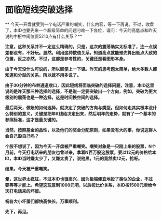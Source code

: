 面临短线突破选择
====

			

** 今天一开盘就受到一个电话严重的嘲笑，什么内容，等一下再说。不过，收盘了，本ID也要先来一个超级简单的问题刁难一下各位，请问：今天的高低点和昨天说的中枢中间位置5210点有什么关系？**

**注意，这种关系并不一定这么精确的，只是，这次的震荡确实太标准了，连一点误差都没有，不好玩。显然，利用这种数值关系，知道高点就能预先算出低点大致的位置，反之亦然。不过，这都是参考性的，关键还是看图形本身。**

**由于今天没什么可说的，所以顺便上一下课。昨天的思考题太简单，绝大多数人都知道和分型的关系，所以就不用多说了。**

**由于30分钟的布林通道收口，因此短线将面临突破的选择问题，注意，本ID这里说的是昨天那三种选择的选择，不是说一定要突破出一个方向，例如，突破为更大级别的震荡也是一种选择，这是时间换空间的选择。**

**最后两天，做账的如何选择，就决定了突破的方向与类型。但如何走其实根本没什么特别的意义，关键是把年K线给决定出来，然后明年的走势，就有了一个基本的参照标准，这才是最关键的。**

**当然，按照基金的品性，以及他们的奖金分配原则，如果没有大的事，你说这群人会自己毁自己吗？**

**个股不想说了，因为今天一开盘被严重嘲笑。嘲笑对象是一只刚上来的股票，N个月前，今天打电话来的朋友也曾过来，拿着N百万股这股票，要以12元的价格给本ID，本ID当时嫌太少了，又嫌太贵了，说他黑，1元的竟然卖12元，抢呀。**

**结果，今天被严重嘲笑。**

**晕，这世界太疯狂，不过本ID也很高兴，因为极端便宜地投了类似的企业，不过要等等才能上。希望这玩意到1000元吧，以后按比价关系，本ID按1500元卖给今天打电话来的坏蛋。**

**祝各大小坏蛋们都快高快长，万事顺利。**

**先下，再见。**
